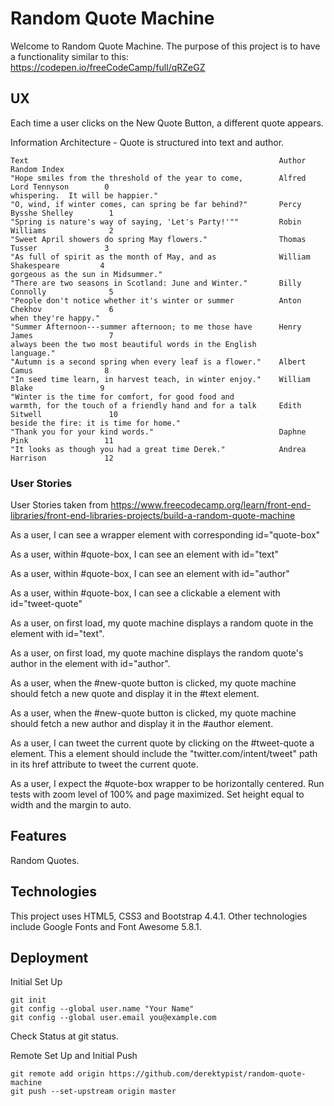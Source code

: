 # Random Quote Machine

Welcome to Random Quote Machine.  The purpose of this project is to have a functionality similar to this:
https://codepen.io/freeCodeCamp/full/qRZeGZ

## UX

Each time a user clicks on the New Quote Button, a different quote appears.

Information Architecture - Quote is structured into text and author.

    Text                                                        Author                  Random Index
    "Hope smiles from the threshold of the year to come,        Alfred Lord Tennyson        0
    whispering.  It will be happier."
    "O, wind, if winter comes, can spring be far behind?"       Percy Bysshe Shelley        1
    "Spring is nature's way of saying, 'Let's Party!'""         Robin Williams              2
    "Sweet April showers do spring May flowers."                Thomas Tusser               3
    "As full of spirit as the month of May, and as              William Shakespeare         4
    gorgeous as the sun in Midsummer."
    "There are two seasons in Scotland: June and Winter."       Billy Connolly              5
    "People don't notice whether it's winter or summer          Anton Chekhov               6
    when they're happy."
    "Summer Afternoon---summer afternoon; to me those have      Henry James                 7
    always been the two most beautiful words in the English
    language."
    "Autumn is a second spring when every leaf is a flower."    Albert Camus                8
    "In seed time learn, in harvest teach, in winter enjoy."    William Blake               9
    "Winter is the time for comfort, for good food and
    warmth, for the touch of a friendly hand and for a talk     Edith Sitwell               10
    beside the fire: it is time for home."
    "Thank you for your kind words."                            Daphne Pink                 11
    "It looks as though you had a great time Derek."            Andrea Harrison             12
    


### User Stories

User Stories taken from https://www.freecodecamp.org/learn/front-end-libraries/front-end-libraries-projects/build-a-random-quote-machine

As a user, I can see a wrapper element with corresponding id="quote-box" 

As a user, within #quote-box, I can see an element with id="text"

As a user, within #quote-box, I can see an element with id="author"

As a user, within #quote-box, I can see a clickable a element with id="tweet-quote"

As a user, on first load, my quote machine displays a random quote in the element with id="text".

As a user, on first load, my quote machine displays the random quote's author in the element with id="author".

As a user, when the #new-quote button is clicked, my quote machine should fetch a new quote and display it in the #text element.

As a user, when the #new-quote button is clicked, my quote machine should fetch a new author and display it in the #author element.

As a user, I can tweet the current quote by clicking on the #tweet-quote a element.  This a element should include the "twitter.com/intent/tweet" path 
in its href attribute to tweet the current quote.

As a user, I expect the #quote-box wrapper to be horizontally centered.  Run tests with zoom level of 100% and page maximized.  Set height equal to width and the margin
to auto.

## Features

Random Quotes.

## Technologies

This project uses HTML5, CSS3 and Bootstrap 4.4.1.  Other technologies include Google Fonts and Font Awesome 5.8.1.




## Deployment

Initial Set Up

    git init
    git config --global user.name "Your Name"
    git config --global user.email you@example.com

Check Status at git status.

Remote Set Up and Initial Push

    git remote add origin https://github.com/derektypist/random-quote-machine
    git push --set-upstream origin master
    

    

